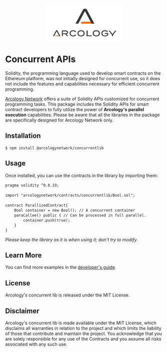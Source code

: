 <div align="center">
  <img src="./img/arcology-logo-dark.png" alt="Your Image Alt Text" height="120px" align="center" />
</div>

<!-- [![NPM Package](https://img.shields.io/badge/npm-%F0%9F%93%84-grey)](https://www.npmjs.org/package/arcologynetwork)
[![Docs](https://img.shields.io/badge/docs-%F0%9F%93%84-grey)](https://doc.arcology.network/arcology-concurrent-programming-guide/)
[![Docs](https://img.shields.io/badge/solidity-%F0%9F%93%84-grey)](https://www.arcology.network) -->

# Concurrent APIs

Solidity, the programming language used to develop smart contracts on the Ethereum platform, was not initially designed for concurrent use, so it does not include the features and capabilities necessary for efficient concurrent programming. 

[Arcology Network](https://arcology.network) offers a suite of Solidity APIs customized for concurrent programming tasks. This package includes the Solidity APIs for  smart contract developers to fully utilize the power of **Arcology's parallel execution** capabilities. Please be aware that all the libraries in the package are specifically designed for Arcology Network only.

  
## Installation

```shell
$ npm install @arcologynetwork/concurrentlib
```

## Usage

Once installed, you can use the contracts in the library by importing them:

```solidity
pragma solidity ^0.8.19;

import "arcologynetwork/contracts/concurrentlib/Bool.sol";

contract ParallizedContract{
    Bool container = new Bool(); // A concurrent container
    paraCallee() public { // Can be processed in full parallel.
        container.push(true);
    }
}
```
*Please keep the library as it is when using it; don't try to modify.*

## Learn More

You can find more examples in the [developer's guide](https://doc.arcology.network/arcology-concurrent-programming-guide/).

## License

Arcology's concurrent lib is released under the MIT License.

## Disclaimer

Arcology's concurrent lib is made available under the MIT License, which disclaims all warranties in relation to the project and which limits the liability of those that contribute and maintain the project. You acknowledge that you are solely responsible for any use of the Contracts and you assume all risks associated with any such use.
